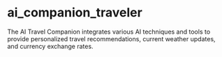 # ai_companion_traveler
The AI Travel Companion integrates various AI techniques and tools to provide personalized travel recommendations, current weather updates, and currency exchange rates.
